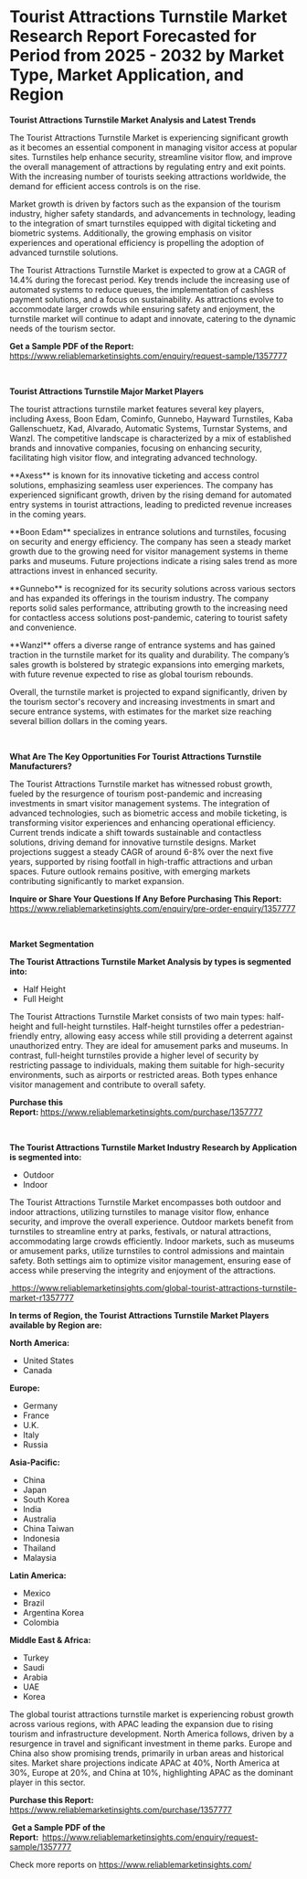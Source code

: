 <p><h1>Tourist Attractions Turnstile Market Research Report Forecasted for Period from 2025 -  2032 by Market Type, Market Application, and Region</h1></p><p><strong>Tourist Attractions Turnstile Market Analysis and Latest Trends</strong></p>
<p><p>The Tourist Attractions Turnstile Market is experiencing significant growth as it becomes an essential component in managing visitor access at popular sites. Turnstiles help enhance security, streamline visitor flow, and improve the overall management of attractions by regulating entry and exit points. With the increasing number of tourists seeking attractions worldwide, the demand for efficient access controls is on the rise. </p><p>Market growth is driven by factors such as the expansion of the tourism industry, higher safety standards, and advancements in technology, leading to the integration of smart turnstiles equipped with digital ticketing and biometric systems. Additionally, the growing emphasis on visitor experiences and operational efficiency is propelling the adoption of advanced turnstile solutions.</p><p>The Tourist Attractions Turnstile Market is expected to grow at a CAGR of 14.4% during the forecast period. Key trends include the increasing use of automated systems to reduce queues, the implementation of cashless payment solutions, and a focus on sustainability. As attractions evolve to accommodate larger crowds while ensuring safety and enjoyment, the turnstile market will continue to adapt and innovate, catering to the dynamic needs of the tourism sector.</p></p>
<p><strong>Get a Sample PDF of the Report:&nbsp;</strong> <a href="https://www.reliablemarketinsights.com/enquiry/request-sample/1357777?utm_campaign=3571&utm_medium=2&utm_source=Github&utm_content=ia&utm_term=11042025&utm_id=tourist-attractions-turnstile">https://www.reliablemarketinsights.com/enquiry/request-sample/1357777</a></p>
<p>&nbsp;</p>
<p><strong>Tourist Attractions Turnstile Major Market Players</strong></p>
<p><p>The tourist attractions turnstile market features several key players, including Axess, Boon Edam, Cominfo, Gunnebo, Hayward Turnstiles, Kaba Gallenschuetz, Kad, Alvarado, Automatic Systems, Turnstar Systems, and Wanzl. The competitive landscape is characterized by a mix of established brands and innovative companies, focusing on enhancing security, facilitating high visitor flow, and integrating advanced technology.</p><p>**Axess** is known for its innovative ticketing and access control solutions, emphasizing seamless user experiences. The company has experienced significant growth, driven by the rising demand for automated entry systems in tourist attractions, leading to predicted revenue increases in the coming years.</p><p>**Boon Edam** specializes in entrance solutions and turnstiles, focusing on security and energy efficiency. The company has seen a steady market growth due to the growing need for visitor management systems in theme parks and museums. Future projections indicate a rising sales trend as more attractions invest in enhanced security.</p><p>**Gunnebo** is recognized for its security solutions across various sectors and has expanded its offerings in the tourism industry. The company reports solid sales performance, attributing growth to the increasing need for contactless access solutions post-pandemic, catering to tourist safety and convenience.</p><p>**Wanzl** offers a diverse range of entrance systems and has gained traction in the turnstile market for its quality and durability. The company’s sales growth is bolstered by strategic expansions into emerging markets, with future revenue expected to rise as global tourism rebounds.</p><p>Overall, the turnstile market is projected to expand significantly, driven by the tourism sector's recovery and increasing investments in smart and secure entrance systems, with estimates for the market size reaching several billion dollars in the coming years.</p></p>
<p>&nbsp;</p>
<p><strong>What Are The Key Opportunities For Tourist Attractions Turnstile Manufacturers?</strong></p>
<p><p>The Tourist Attractions Turnstile market has witnessed robust growth, fueled by the resurgence of tourism post-pandemic and increasing investments in smart visitor management systems. The integration of advanced technologies, such as biometric access and mobile ticketing, is transforming visitor experiences and enhancing operational efficiency. Current trends indicate a shift towards sustainable and contactless solutions, driving demand for innovative turnstile designs. Market projections suggest a steady CAGR of around 6-8% over the next five years, supported by rising footfall in high-traffic attractions and urban spaces. Future outlook remains positive, with emerging markets contributing significantly to market expansion.</p></p>
<p><strong>Inquire or Share Your Questions If Any Before Purchasing This Report:</strong> <a href="https://www.reliablemarketinsights.com/enquiry/pre-order-enquiry/1357777?utm_campaign=3571&utm_medium=2&utm_source=Github&utm_content=ia&utm_term=11042025&utm_id=tourist-attractions-turnstile">https://www.reliablemarketinsights.com/enquiry/pre-order-enquiry/1357777</a></p>
<p>&nbsp;</p>
<p><strong>Market Segmentation</strong></p>
<p><strong>The Tourist Attractions Turnstile Market Analysis by types is segmented into:</strong></p>
<p><ul><li>Half Height</li><li>Full Height</li></ul></p>
<p><p>The Tourist Attractions Turnstile Market consists of two main types: half-height and full-height turnstiles. Half-height turnstiles offer a pedestrian-friendly entry, allowing easy access while still providing a deterrent against unauthorized entry. They are ideal for amusement parks and museums. In contrast, full-height turnstiles provide a higher level of security by restricting passage to individuals, making them suitable for high-security environments, such as airports or restricted areas. Both types enhance visitor management and contribute to overall safety.</p></p>
<p><strong>Purchase this Report:&nbsp;</strong><a href="https://www.reliablemarketinsights.com/purchase/1357777?utm_campaign=3571&utm_medium=2&utm_source=Github&utm_content=ia&utm_term=11042025&utm_id=tourist-attractions-turnstile">https://www.reliablemarketinsights.com/purchase/1357777</a></p>
<p>&nbsp;</p>
<p><strong>The Tourist Attractions Turnstile Market Industry Research by Application is segmented into:</strong></p>
<p><ul><li>Outdoor</li><li>Indoor</li></ul></p>
<p><p>The Tourist Attractions Turnstile Market encompasses both outdoor and indoor attractions, utilizing turnstiles to manage visitor flow, enhance security, and improve the overall experience. Outdoor markets benefit from turnstiles to streamline entry at parks, festivals, or natural attractions, accommodating large crowds efficiently. Indoor markets, such as museums or amusement parks, utilize turnstiles to control admissions and maintain safety. Both settings aim to optimize visitor management, ensuring ease of access while preserving the integrity and enjoyment of the attractions.</p></p>
<p><a href="https://www.reliablemarketinsights.com/global-tourist-attractions-turnstile-market-r1357777?utm_campaign=3571&utm_medium=2&utm_source=Github&utm_content=ia&utm_term=11042025&utm_id=tourist-attractions-turnstile">&nbsp;https://www.reliablemarketinsights.com/global-tourist-attractions-turnstile-market-r1357777</a></p>
<p><strong>In terms of Region, the Tourist Attractions Turnstile Market Players available by Region are:</strong></p>
<p>
    <p> <strong> North America: </strong>
        <ul>
            <li>United States</li>
            <li>Canada</li>
        </ul>
        </p> 
    <p> <strong> Europe: </strong>
        <ul>
            <li>Germany</li>
            <li>France</li>
            <li>U.K.</li>
            <li>Italy</li>
            <li>Russia</li>
        </ul>
        </p> 
    <p> <strong> Asia-Pacific: </strong>
        <ul>
            <li>China</li>
            <li>Japan</li>
            <li>South Korea</li>
            <li>India</li>
            <li>Australia</li>
            <li>China Taiwan</li>
            <li>Indonesia</li>
            <li>Thailand</li>
            <li>Malaysia</li>
        </ul>
        </p> 
    <p> <strong> Latin America: </strong>
        <ul>
            <li>Mexico</li>
            <li>Brazil</li>
            <li>Argentina Korea</li>
            <li>Colombia</li>
        </ul>
        </p> 
    <p> <strong> Middle East & Africa: </strong>
        <ul>
            <li>Turkey</li>
            <li>Saudi</li>
            <li>Arabia</li>
            <li>UAE</li>
            <li>Korea</li>
        </ul>
    </p>
    </p>
<p><p>The global tourist attractions turnstile market is experiencing robust growth across various regions, with APAC leading the expansion due to rising tourism and infrastructure development. North America follows, driven by a resurgence in travel and significant investment in theme parks. Europe and China also show promising trends, primarily in urban areas and historical sites. Market share projections indicate APAC at 40%, North America at 30%, Europe at 20%, and China at 10%, highlighting APAC as the dominant player in this sector.</p></p>
<p><strong>Purchase this Report: </strong><a href="https://www.reliablemarketinsights.com/purchase/1357777?utm_campaign=3571&utm_medium=2&utm_source=Github&utm_content=ia&utm_term=11042025&utm_id=tourist-attractions-turnstile">https://www.reliablemarketinsights.com/purchase/1357777</a></p>
<p>&nbsp;<strong>Get a Sample PDF of the Report:&nbsp;&nbsp;</strong><a href="https://www.reliablemarketinsights.com/enquiry/request-sample/1357777?utm_campaign=3571&utm_medium=2&utm_source=Github&utm_content=ia&utm_term=11042025&utm_id=tourist-attractions-turnstile">https://www.reliablemarketinsights.com/enquiry/request-sample/1357777</a></p>
<p><strong></strong></p>
<p>Check more reports on <a href="https://www.reliablemarketinsights.com/?utm_campaign=3571&utm_medium=2&utm_source=Github&utm_content=ia&utm_term=11042025&utm_id=tourist-attractions-turnstile">https://www.reliablemarketinsights.com/</a></p>